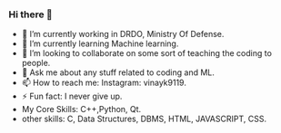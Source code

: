 ### Hi there 👋

<!--
**VinayIsHere/VinayIsHere** is a ✨ _special_ ✨ repository because its `README.md` (this file) appears on your GitHub profile.

Here are some ideas to get you started:
-->
- 🔭 I’m currently working in DRDO, Ministry Of Defense.
- 🌱 I’m currently learning Machine learning.
- 👯 I’m looking to collaborate on some sort of teaching the coding to people.
- 💬 Ask me about any stuff related to coding and ML.
- 📫 How to reach me: Instagram: vinayk9119.
- ⚡ Fun fact: I never give up.
- My Core Skills: C++,Python, Qt.
- other skills: C, Data Structures, DBMS, HTML, JAVASCRIPT, CSS.



